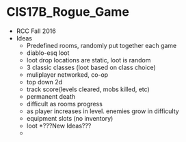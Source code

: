# CIS17B_Rogue_Game
* RCC Fall 2016 
* Ideas
  - Predefined rooms, randomly put together each game
  - diablo-esq loot
  - loot drop locations are static, loot is random
  - 3 classic classes (loot based on class choice)
  - muliplayer networked, co-op
  - top down 2d
  - track score(levels cleared, mobs killed, etc)
  - permanent death
  - difficult as rooms progress
  - as player increases in level. enemies grow in difficulty
  - equipment slots (no inventory)
  - loot 
*???New Ideas???
  - 
